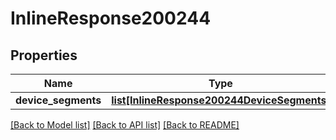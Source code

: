 # InlineResponse200244

## Properties
Name | Type | Description | Notes
------------ | ------------- | ------------- | -------------
**device_segments** | [**list[InlineResponse200244DeviceSegments]**](InlineResponse200244DeviceSegments.md) |  | [optional] 

[[Back to Model list]](../README.md#documentation-for-models) [[Back to API list]](../README.md#documentation-for-api-endpoints) [[Back to README]](../README.md)


